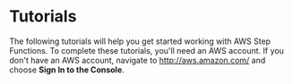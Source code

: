 # Tutorials<a name="tutorials"></a>

The following tutorials will help you get started working with AWS Step Functions\. To complete these tutorials, you'll need an AWS account\. If you don't have an AWS account, navigate to [http://aws\.amazon\.com/](https://aws.amazon.com/) and choose **Sign In to the Console**\.

